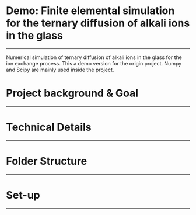 # Demo: Finite elemental simulation for the ternary diffusion of alkali ions in the glass
---
Numerical simulation of ternary diffusion of alkali ions in the glass for the ion exchange process. This a demo version for the origin project. Numpy and Scipy are mainly used inside the project.

# Project background & Goal
---

# Technical Details
---

# Folder Structure
---

# Set-up
---


